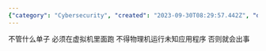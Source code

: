 ```yaml
---
{"category": "Cybersecurity", "created": "2023-09-30T08:29:57.442Z", "date": "2023-09-30 08:29:57", "description": "This article highlights the significance of performing online tasks within a virtual machine to ensure security and safeguard physical machines from unidentified applications.", "modified": "2023-09-30T08:31:01.864Z", "tags": ["security", "cybersecurity", "virtual machines", "online tasks", "physical machine safety", "computer protection", "unknown applications"], "title": "网上接单注意"}
---
```

不管什么单子 必须在虚拟机里面跑
不得物理机运行未知应用程序 否则就会出事